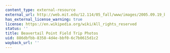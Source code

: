 ```yaml
---
content_type: external-resource
external_url: http://web.mit.edu/12.114/05_fall/www/images/2005.09.19_bevertail/index.html
has_external_license_warning: true
license: https://en.wikipedia.org/wiki/All_rights_reserved
status: ''
title: Beavertail Point Field Trip Photos
uid: 886dbfbb-8358-4d4e-bbf0-6c7b0615d1c2
wayback_url: ''
---
```

